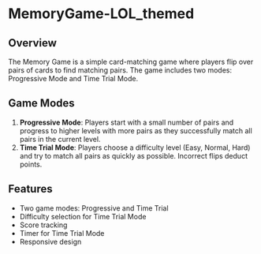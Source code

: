 # MemoryGame-LOL_themed
## Overview
The Memory Game is a simple card-matching game where players flip over pairs of cards to find matching pairs. The game includes two modes: Progressive Mode and Time Trial Mode.

## Game Modes
1. **Progressive Mode**: Players start with a small number of pairs and progress to higher levels with more pairs as they successfully match all pairs in the current level.
2. **Time Trial Mode**: Players choose a difficulty level (Easy, Normal, Hard) and try to match all pairs as quickly as possible. Incorrect flips deduct points.

## Features
- Two game modes: Progressive and Time Trial
- Difficulty selection for Time Trial Mode
- Score tracking
- Timer for Time Trial Mode
- Responsive design
